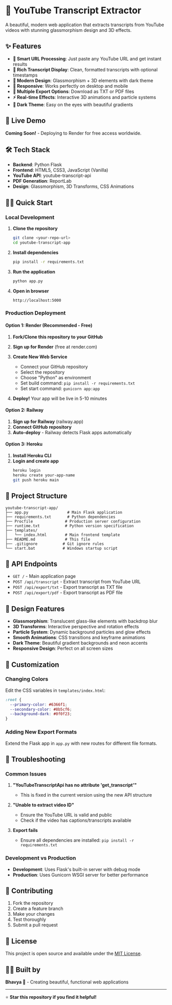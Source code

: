 # 🎥 YouTube Transcript Extractor

A beautiful, modern web application that extracts transcripts from YouTube videos with stunning glassmorphism design and 3D effects.

## ✨ Features

- **🎯 Smart URL Processing**: Just paste any YouTube URL and get instant results
- **📝 Rich Transcript Display**: Clean, formatted transcripts with optional timestamps
- **🎨 Modern Design**: Glassmorphism + 3D elements with dark theme
- **📱 Responsive**: Works perfectly on desktop and mobile
- **💾 Multiple Export Options**: Download as TXT or PDF files
- **⚡ Real-time Effects**: Interactive 3D animations and particle systems
- **🌙 Dark Theme**: Easy on the eyes with beautiful gradients

## 🚀 Live Demo

**Coming Soon!** - Deploying to Render for free access worldwide.

## 🛠️ Tech Stack

- **Backend**: Python Flask
- **Frontend**: HTML5, CSS3, JavaScript (Vanilla)
- **YouTube API**: youtube-transcript-api
- **PDF Generation**: ReportLab
- **Design**: Glassmorphism, 3D Transforms, CSS Animations

## 🏃‍♂️ Quick Start

### Local Development

1. **Clone the repository**
   ```bash
   git clone <your-repo-url>
   cd youtube-transcript-app
   ```

2. **Install dependencies**
   ```bash
   pip install -r requirements.txt
   ```

3. **Run the application**
   ```bash
   python app.py
   ```

4. **Open in browser**
   ```
   http://localhost:5000
   ```

### Production Deployment

#### Option 1: Render (Recommended - Free)

1. **Fork/Clone this repository to your GitHub**

2. **Sign up for Render** (free at render.com)

3. **Create New Web Service**
   - Connect your GitHub repository
   - Select the repository
   - Choose "Python" as environment
   - Set build command: `pip install -r requirements.txt`
   - Set start command: `gunicorn app:app`

4. **Deploy!** Your app will be live in 5-10 minutes

#### Option 2: Railway

1. **Sign up for Railway** (railway.app)
2. **Connect GitHub repository**
3. **Auto-deploy** - Railway detects Flask apps automatically

#### Option 3: Heroku

1. **Install Heroku CLI**
2. **Login and create app**
   ```bash
   heroku login
   heroku create your-app-name
   git push heroku main
   ```

## 📁 Project Structure

```
youtube-transcript-app/
├── app.py                 # Main Flask application
├── requirements.txt       # Python dependencies
├── Procfile              # Production server configuration
├── runtime.txt           # Python version specification
├── templates/
│   └── index.html        # Main frontend template
├── README.md             # This file
├── .gitignore           # Git ignore rules
└── start.bat            # Windows startup script
```

## 🔌 API Endpoints

- `GET /` - Main application page
- `POST /api/transcript` - Extract transcript from YouTube URL
- `POST /api/export/txt` - Export transcript as TXT file
- `POST /api/export/pdf` - Export transcript as PDF file

## 🎨 Design Features

- **Glassmorphism**: Translucent glass-like elements with backdrop blur
- **3D Transforms**: Interactive perspective and rotation effects
- **Particle System**: Dynamic background particles and glow effects
- **Smooth Animations**: CSS transitions and keyframe animations
- **Dark Theme**: Beautiful gradient backgrounds and neon accents
- **Responsive Design**: Perfect on all screen sizes

## 🔧 Customization

### Changing Colors
Edit the CSS variables in `templates/index.html`:
```css
:root {
  --primary-color: #6366f1;
  --secondary-color: #8b5cf6;
  --background-dark: #0f0f23;
}
```

### Adding New Export Formats
Extend the Flask app in `app.py` with new routes for different file formats.

## 🐛 Troubleshooting

### Common Issues

1. **"YouTubeTranscriptApi has no attribute 'get_transcript'"**
   - This is fixed in the current version using the new API structure

2. **"Unable to extract video ID"**
   - Ensure the YouTube URL is valid and public
   - Check if the video has captions/transcripts available

3. **Export fails**
   - Ensure all dependencies are installed: `pip install -r requirements.txt`

### Development vs Production

- **Development**: Uses Flask's built-in server with debug mode
- **Production**: Uses Gunicorn WSGI server for better performance

## 🤝 Contributing

1. Fork the repository
2. Create a feature branch
3. Make your changes
4. Test thoroughly
5. Submit a pull request

## 📄 License

This project is open source and available under the [MIT License](LICENSE).

## 👨‍💻 Built by

**Bhavya 🚀** - Creating beautiful, functional web applications

---

⭐ **Star this repository if you find it helpful!**
